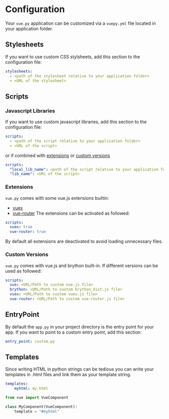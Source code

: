 # Configuration

Your `vue.py` application can be customized via a `vuepy.yml` file
located in your application folder.

## Stylesheets
If you want to use custom CSS stylsheets, add this section to the configuration file:
```yaml
stylesheets:
  - <path of the stylesheet relative to your application folder>
  - <URL of the stylesheet>
```

## Scripts
### Javascript Libraries
If you want to use custom javascript libraries, add this section to the configuration file:
```yaml
scripts:
  - <path of the script relative to your application folder>
  - <URL of the script>
```
or if combined with [extensions](#Extensions) or [custom versions](#Custom-Versions)
```yaml
scripts:
  "local_lib_name": <path of the script relative to your application folder>
  "lib_name": <URL of the script>
```

### Extensions
`vue.py` comes with some vue.js extensions builtin:
* [vuex](https://vuex.vuejs.org)
* [vue-router](https://router.vuejs.org)
The extensions can be activated as followed:
```yaml
scripts:
  vuex: true
  vue-router: true
```
By default all extensions are deactivated to avoid loading unnecessary files.


### Custom Versions
`vue.py` comes with vue.js and brython built-in.
If different versions can be used as followed:
```yaml
scripts:
  vue: <URL/Path to custom vue.js file>
  brython: <URL/Path to custom brython_dist.js file>
  vuex: <URL/Path to custom vuex.js file>
  vue-router: <URL/Path to custom vue-router.js file>
```

## EntryPoint
By default the `app.py` in your project directory is the entry point for your app.
If you want to point to a custom entry point, add this section:
```yaml
entry_point: custom.py
```

## Templates
Since writing HTML in python strings can be tedious 
you can write your templates in .html files 
and link them as your template string.
```yaml
templates:
    myhtml: my.html
```

```python
from vue import VueComponent

class MyComponent(VueComponent):
    template = "#myhtml"
```
